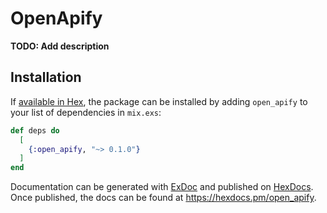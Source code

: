 # OpenApify

**TODO: Add description**

## Installation

If [available in Hex](https://hex.pm/docs/publish), the package can be installed
by adding `open_apify` to your list of dependencies in `mix.exs`:

```elixir
def deps do
  [
    {:open_apify, "~> 0.1.0"}
  ]
end
```

Documentation can be generated with [ExDoc](https://github.com/elixir-lang/ex_doc)
and published on [HexDocs](https://hexdocs.pm). Once published, the docs can
be found at <https://hexdocs.pm/open_apify>.


